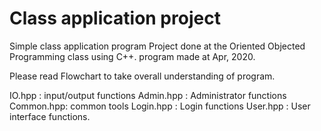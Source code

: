# Class application project

Simple class application program Project done at the Oriented Objected Programming class using C++. 
program made at Apr, 2020.

Please read Flowchart to take overall understanding of program. 

IO.hpp    : input/output functions
Admin.hpp : Administrator functions 
Common.hpp: common tools 
Login.hpp : Login functions
User.hpp  : User interface functions. 
